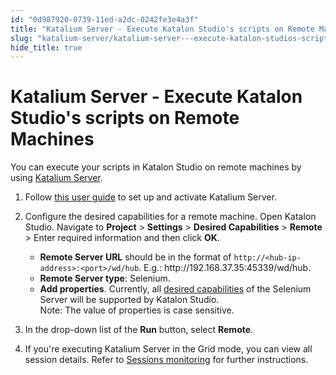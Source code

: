 ```yaml
---
id: "0d987920-0739-11ed-a2dc-0242fe3e4a3f"
title: "Katalium Server - Execute Katalon Studio's scripts on Remote Machines"
slug: "katalium-server/katalium-server---execute-katalon-studios-scripts-on-remote-machines"
hide_title: true
---
```


# <a id="id" class="anchor_top_offset"/><a id="ariaid-title1" class="anchor_top_offset"/>Katalium Server - Execute Katalon Studio's scripts on Remote Machines

<p xmlns="http://www.w3.org/1999/xhtml" className="p">You can execute your scripts in Katalon Studio on remote machines by using <a className="xref" href="/docs/katalium-server/overview">Katalium Server</a>.</p> 
<ol xmlns="http://www.w3.org/1999/xhtml" className="ol"><li className="li">     <p className="p">Follow <a className="xref" href="/docs/katalium-server/get-started">this user guide</a> to set up and activate Katalium Server.</p>   </li><li className="li">     <p className="p">Configure the desired capabilities for a remote machine. Open Katalon Studio. Navigate to <strong className="ph b">Project</strong> &gt; <strong className="ph b">Settings</strong> &gt; <strong className="ph b">Desired Capabilities</strong> &gt; <strong className="ph b">Remote</strong> &gt; Enter required information and then click <strong className="ph b">OK</strong>.</p>     <ul className="ul"><li className="li"> <strong className="ph b">Remote Server URL</strong> should be in the format of <code className="ph codeph">http://&lt;hub-ip-address&gt;:&lt;port&gt;/wd/hub</code>. E.g.: http://192.168.37.35:45339/wd/hub.</li><li className="li"> <strong className="ph b">Remote Server type</strong>: Selenium.</li><li className="li"> <strong className="ph b">Add properties</strong>. Currently, all <a className="xref j-external-link" href="https://github.com/SeleniumHQ/selenium/wiki/DesiredCapabilities#used-by-the-selenium-server-for-browser-selection" target="_blank">desired capabilities</a> of the Selenium Server will be supported by Katalon Studio. <div className="note note note_note"><span className="note__title">Note:</span>  The value of properties is case sensitive.</div></li></ul>   </li><li className="li">     <p className="p">In the drop-down list of the <strong className="ph b">Run</strong> button, select <strong className="ph b">Remote</strong>.</p>   </li><li className="li">     <p className="p">If you're executing Katalium Server in the Grid mode, you can view all session details. Refer to <a className="xref" href="/docs/katalium-server/sessions-monitoring">Sessions monitoring</a> for further instructions.</p>   </li></ol> 
